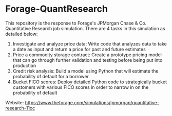 # Forage-QuantResearch

This repository is the response to Forage's JPMorgan Chase & Co. Quantitative Research job simulation. There are 4 tasks in this simulation as detailed below:
1. Investigate and analyze price data: Write code that analyzes data to take a date as input and return a price for past and future estimates
2. Price a commodity storage contract: Create a prototype pricing model that can go through further validation and testing before being put into production
3. Credit risk analysis: Build a model using Python that will estimate the probability of default for a borrower
4. Bucket FICO scores: Deploy detailed Python code to strategically bucket customers with various FICO scores in order to narrow in on the probability of default

Website: https://www.theforage.com/simulations/jpmorgan/quantitative-research-11oc
